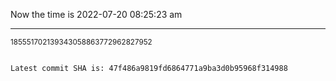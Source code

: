 Now the time is 2022-07-20 08:25:23 am

---

<small>185551702139343058863772962827952</small>

```txt

Latest commit SHA is: 47f486a9819fd6864771a9ba3d0b95968f314988
```
